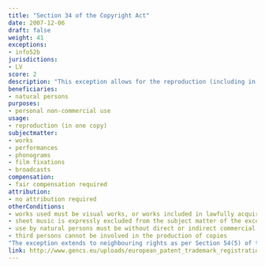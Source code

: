 ```yaml
---
title: "Section 34 of the Copyright Act"
date: 2007-12-06
draft: false
weight: 41
exceptions:
- info52b
jurisdictions:
- LV
score: 2
description: "This exception allows for the reproduction (including in a digital format) in one copy, of works that have been included in lawfully acquired films or phonograms or in other protected forms of expression, as well as visual works, by natural persons for their personal use and without direct or indirect commercial purpose. Third persons cannot be involved in the production of such copies. The author is entitled to receive a fair compensation (blank tape levy)." 
beneficiaries:
- natural persons 
purposes: 
- personal non-commercial use
usage:
- reproduction (in one copy)
subjectmatter:
- works
- performances
- phonograms
- film fixations
- broadcasts
compensation:
- fair compensation required
attribution: 
- no attribution required
otherConditions: 
- works used must be visual works, or works included in lawfully acquired films or phonograms or in other protected forms of expression
- sheet music is expressly excluded from the subject matter of the exception
- use by natural persons must be without direct or indirect commercial purpose
- third persons cannot be involved in the production of copies
"The exception extends to neighbouring rights as per Section 54(5) of the CA regarding lawfully acquired films or phonograms, as well as neighbouring rights objects included in a lawfully acquired film or phonogram."
link: http://www.gencs.eu/uploads/european_patent_trademark_registration/latvia/Copyright%20Law%20Latvia.pdf
---
```

